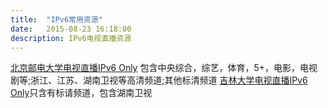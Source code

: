 ```yaml
---
title:  "IPv6常用资源"
date:   2015-08-23 16:18:00
description: IPv6电视直播资源
---
```

[北京邮电大学电视直播IPv6 Only](tv.byr.cn) 包含中央综合，综艺，体育，5+，电影，电视剧等;浙江、江苏、湖南卫视等高清频道;其他标清频道
[吉林大学电视直播IPv6 Only](tv.jlu6.edu.cn)只含有标请频道，包含湖南卫视